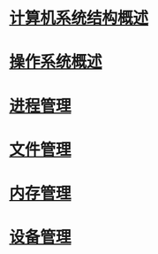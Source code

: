 # [计算机系统结构概述](./计算机系统结构概述.md)
# [操作系统概述](./操作系统概述.md)
# [进程管理](./进程管理.md)
# [文件管理](./文件管理.md)
# [内存管理](./内存管理.md)
# [设备管理](./设备管理.md)